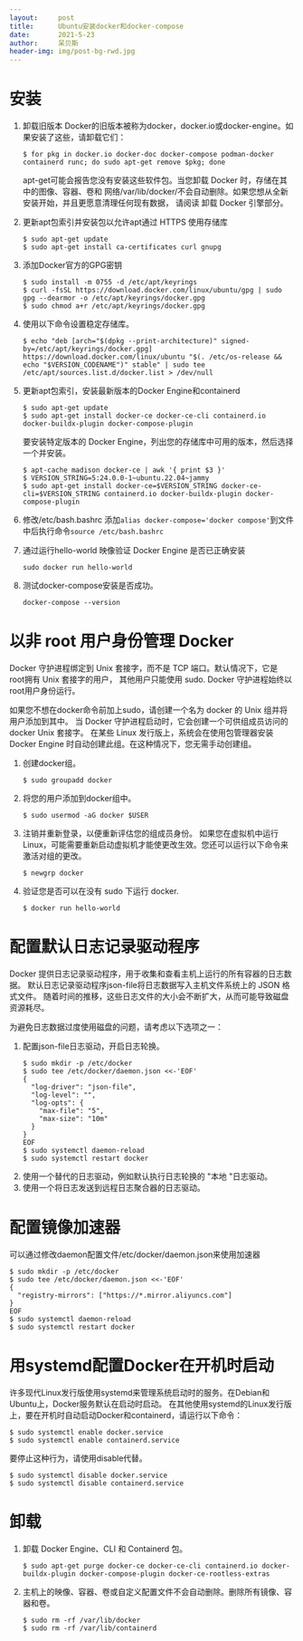 ```yaml
---
layout:     post
title:      Ubuntu安装docker和docker-compose
date:       2021-5-23
author:     呆贝斯
header-img: img/post-bg-rwd.jpg
---
```

# 安装
1. 卸载旧版本
    Docker的旧版本被称为docker，docker.io或docker-engine。如果安装了这些，请卸载它们：
    ```
    $ for pkg in docker.io docker-doc docker-compose podman-docker containerd runc; do sudo apt-get remove $pkg; done
    ```
    apt-get可能会报告您没有安装这些软件包。当您卸载 Docker 时，存储在其中的图像、容器、卷和
    网络/var/lib/docker/不会自动删除。如果您想从全新安装开始，并且更愿意清理任何现有数据，
    请阅读 卸载 Docker 引擎部分。
2. 更新apt包索引并安装包以允许apt通过 HTTPS 使用存储库
    ```
    $ sudo apt-get update
    $ sudo apt-get install ca-certificates curl gnupg
    ```
3. 添加Docker官方的GPG密钥
    ```
    $ sudo install -m 0755 -d /etc/apt/keyrings
    $ curl -fsSL https://download.docker.com/linux/ubuntu/gpg | sudo gpg --dearmor -o /etc/apt/keyrings/docker.gpg
    $ sudo chmod a+r /etc/apt/keyrings/docker.gpg
    ```
4. 使用以下命令设置稳定存储库。
    ```
    $ echo "deb [arch="$(dpkg --print-architecture)" signed-by=/etc/apt/keyrings/docker.gpg] https://download.docker.com/linux/ubuntu "$(. /etc/os-release && echo "$VERSION_CODENAME")" stable" | sudo tee /etc/apt/sources.list.d/docker.list > /dev/null
    ```
5. 更新apt包索引，安装最新版本的Docker Engine和containerd
    ```
    $ sudo apt-get update
    $ sudo apt-get install docker-ce docker-ce-cli containerd.io docker-buildx-plugin docker-compose-plugin
    ```
    要安装特定版本的 Docker Engine，列出您的存储库中可用的版本，然后选择一个并安装。
    ```
    $ apt-cache madison docker-ce | awk '{ print $3 }'
    $ VERSION_STRING=5:24.0.0-1~ubuntu.22.04~jammy
    $ sudo apt-get install docker-ce=$VERSION_STRING docker-ce-cli=$VERSION_STRING containerd.io docker-buildx-plugin docker-compose-plugin
    ```

6. 修改/etc/bash.bashrc
   添加`alias docker-compose='docker compose'`到文件中后执行命令`source /etc/bash.bashrc`

7. 通过运行hello-world 映像验证 Docker Engine 是否已正确安装
    ```
    sudo docker run hello-world
    ```
8. 测试docker-compose安装是否成功。
    ```
    docker-compose --version
    ```

# 以非 root 用户身份管理 Docker
Docker 守护进程绑定到 Unix 套接字，而不是 TCP 端口。默认情况下，它是 root拥有 Unix 套接字的用户，
其他用户只能使用 sudo. Docker 守护进程始终以root用户身份运行。

如果您不想在docker命令前加上sudo，请创建一个名为 docker 的 Unix 组并将用户添加到其中。
当 Docker 守护进程启动时，它会创建一个可供组成员访问的 docker Unix 套接字。
在某些 Linux 发行版上，系统会在使用包管理器安装 Docker Engine 时自动创建此组。在这种情况下，您无需手动创建组。

1. 创建docker组。
   ```
   $ sudo groupadd docker
   ```
2. 将您的用户添加到docker组中。
   ```
   $ sudo usermod -aG docker $USER
   ```
3. 注销并重新登录，以便重新评估您的组成员身份。
   如果您在虚拟机中运行 Linux，可能需要重新启动虚拟机才能使更改生效。您还可以运行以下命令来激活对组的更改。
   ```
   $ newgrp docker
   ```
4. 验证您是否可以在没有 sudo 下运行 docker.
   ```
   $ docker run hello-world
   ```

# 配置默认日志记录驱动程序
Docker 提供日志记录驱动程序，用于收集和查看主机上运行的所有容器的日志数据。
默认日志记录驱动程序json-file将日志数据写入主机文件系统上的 JSON 格式文件。
随着时间的推移，这些日志文件的大小会不断扩大，从而可能导致磁盘资源耗尽。

为避免日志数据过度使用磁盘的问题，请考虑以下选项之一：
1. 配置json-file日志驱动，开启日志轮换。
   ```
   $ sudo mkdir -p /etc/docker
   $ sudo tee /etc/docker/daemon.json <<-'EOF'
   {
     "log-driver": "json-file",
     "log-level": "",
     "log-opts": {
       "max-file": "5",
       "max-size": "10m"
     }
   }
   EOF
   $ sudo systemctl daemon-reload
   $ sudo systemctl restart docker
   ```
2. 使用一个替代的日志驱动，例如默认执行日志轮换的 "本地 "日志驱动。
3. 使用一个将日志发送到远程日志聚合器的日志驱动。

# 配置镜像加速器
可以通过修改daemon配置文件/etc/docker/daemon.json来使用加速器
```
$ sudo mkdir -p /etc/docker
$ sudo tee /etc/docker/daemon.json <<-'EOF'
{
  "registry-mirrors": ["https://*.mirror.aliyuncs.com"]
}
EOF
$ sudo systemctl daemon-reload
$ sudo systemctl restart docker
```

# 用systemd配置Docker在开机时启动
许多现代Linux发行版使用systemd来管理系统启动时的服务。在Debian和Ubuntu上，Docker服务默认在启动时启动。
在其他使用systemd的Linux发行版上，要在开机时自动启动Docker和containerd，请运行以下命令：
```
$ sudo systemctl enable docker.service
$ sudo systemctl enable containerd.service
```
要停止这种行为，请使用disable代替。
```
$ sudo systemctl disable docker.service
$ sudo systemctl disable containerd.service
```

# 卸载
1. 卸载 Docker Engine、CLI 和 Containerd 包。
    ```
    $ sudo apt-get purge docker-ce docker-ce-cli containerd.io docker-buildx-plugin docker-compose-plugin docker-ce-rootless-extras
    ```
2. 主机上的映像、容器、卷或自定义配置文件不会自动删除。删除所有镜像、容器和卷。
    ```
    $ sudo rm -rf /var/lib/docker
    $ sudo rm -rf /var/lib/containerd
    ```